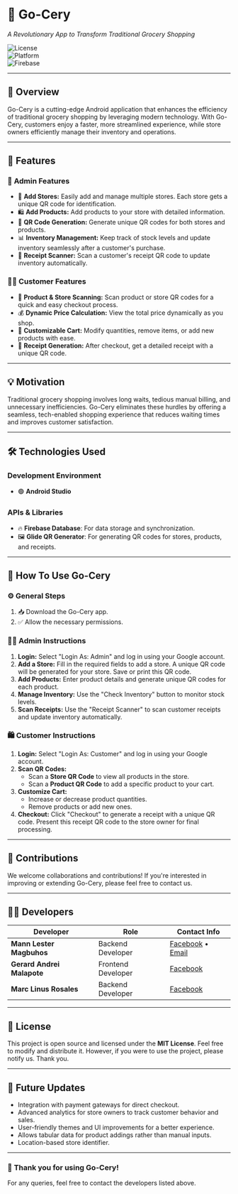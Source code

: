 # 🚀 **Go-Cery**  
*A Revolutionary App to Transform Traditional Grocery Shopping*  

![License](https://img.shields.io/badge/License-MIT-blue.svg)  
![Platform](https://img.shields.io/badge/Platform-Android-green.svg)  
![Firebase](https://img.shields.io/badge/Firebase-Integrated-orange.svg)  

---

## 🛒 **Overview**  
Go-Cery is a cutting-edge Android application that enhances the efficiency of traditional grocery shopping by leveraging modern technology. With Go-Cery, customers enjoy a faster, more streamlined experience, while store owners efficiently manage their inventory and operations.

---

## 🌟 **Features**  

### 🔧 **Admin Features**  
- 🏬 **Add Stores:** Easily add and manage multiple stores. Each store gets a unique QR code for identification.  
- 🛍️ **Add Products:** Add products to your store with detailed information.  
- 🎯 **QR Code Generation:** Generate unique QR codes for both stores and products.  
- 📊 **Inventory Management:** Keep track of stock levels and update inventory seamlessly after a customer's purchase.  
- 📄 **Receipt Scanner:** Scan a customer's receipt QR code to update inventory automatically.  

### 👨‍💻 **Customer Features**  
- 📱 **Product & Store Scanning:** Scan product or store QR codes for a quick and easy checkout process.  
- 💰 **Dynamic Price Calculation:** View the total price dynamically as you shop.  
- 🛒 **Customizable Cart:** Modify quantities, remove items, or add new products with ease.  
- 🧾 **Receipt Generation:** After checkout, get a detailed receipt with a unique QR code.  

---

## 💡 **Motivation**  
Traditional grocery shopping involves long waits, tedious manual billing, and unnecessary inefficiencies. Go-Cery eliminates these hurdles by offering a seamless, tech-enabled shopping experience that reduces waiting times and improves customer satisfaction.

---

## 🛠️ **Technologies Used**  

### **Development Environment**  
- 🟢 **Android Studio**  

### **APIs & Libraries**  
- 🔥 **Firebase Database**: For data storage and synchronization.  
- 🖼️ **Glide QR Generator**: For generating QR codes for stores, products, and receipts.  

---

## 📝 **How To Use Go-Cery**  

### ⚙️ **General Steps**  
1. 📥 Download the Go-Cery app.  
2. ✅ Allow the necessary permissions.  

### 👨‍🔧 **Admin Instructions**  
1. **Login:** Select "Login As: Admin" and log in using your Google account.  
2. **Add a Store:** Fill in the required fields to add a store. A unique QR code will be generated for your store. Save or print this QR code.  
3. **Add Products:** Enter product details and generate unique QR codes for each product.  
4. **Manage Inventory:** Use the "Check Inventory" button to monitor stock levels.  
5. **Scan Receipts:** Use the "Receipt Scanner" to scan customer receipts and update inventory automatically.  

### 🛍️ **Customer Instructions**  
1. **Login:** Select "Login As: Customer" and log in using your Google account.  
2. **Scan QR Codes:**  
   - Scan a **Store QR Code** to view all products in the store.  
   - Scan a **Product QR Code** to add a specific product to your cart.  
3. **Customize Cart:**  
   - Increase or decrease product quantities.  
   - Remove products or add new ones.  
4. **Checkout:** Click "Checkout" to generate a receipt with a unique QR code. Present this receipt QR code to the store owner for final processing.  

---

## 🤝 **Contributions**  
We welcome collaborations and contributions! If you're interested in improving or extending Go-Cery, please feel free to contact us.

---

## 👨‍💻 **Developers**  

| Developer             | Role                | Contact Info                                                                                      |
|-----------------------|---------------------|--------------------------------------------------------------------------------------------------|
| **Mann Lester Magbuhos** | Backend Developer   | [Facebook](https://www.facebook.com/mann.lester.magbuhos.2024) • [Email](mailto:mannlesterm@gmail.com) |
| **Gerard Andrei Malapote** | Frontend Developer  | [Facebook](https://www.facebook.com/malapote.jiwaaaaaaaaaaaaaaard)                                 |
| **Marc Linus Rosales**   | Backend Developer   | [Facebook](https://www.facebook.com/MarcLinus.rosales29)                                           |

---

## 📜 **License**  
This project is open source and licensed under the **MIT License**. Feel free to modify and distribute it.
However, if you were to use the project, please notify us. Thank you.

---

## 🎯 **Future Updates**  
- Integration with payment gateways for direct checkout.  
- Advanced analytics for store owners to track customer behavior and sales.  
- User-friendly themes and UI improvements for a better experience.
- Allows tabular data for product addings rather than manual inputs.
- Location-based store identifier.

---

### 🌟 **Thank you for using Go-Cery!**  
For any queries, feel free to contact the developers listed above.  
